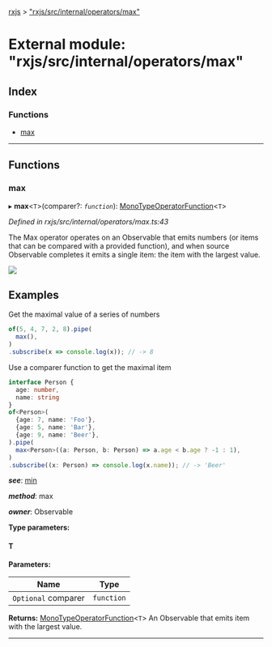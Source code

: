 [rxjs](../README.md) > ["rxjs/src/internal/operators/max"](../modules/_rxjs_src_internal_operators_max_.md)

# External module: "rxjs/src/internal/operators/max"

## Index

### Functions

* [max](_rxjs_src_internal_operators_max_.md#max)

---

## Functions

<a id="max"></a>

###  max

▸ **max**<`T`>(comparer?: *`function`*): [MonoTypeOperatorFunction](../interfaces/_rxjs_src_internal_types_.monotypeoperatorfunction.md)<`T`>

*Defined in rxjs/src/internal/operators/max.ts:43*

The Max operator operates on an Observable that emits numbers (or items that can be compared with a provided function), and when source Observable completes it emits a single item: the item with the largest value.

![](max.png)

Examples
--------

Get the maximal value of a series of numbers

```javascript
of(5, 4, 7, 2, 8).pipe(
  max(),
)
.subscribe(x => console.log(x)); // -> 8
```

Use a comparer function to get the maximal item

```typescript
interface Person {
  age: number,
  name: string
}
of<Person>(
  {age: 7, name: 'Foo'},
  {age: 5, name: 'Bar'},
  {age: 9, name: 'Beer'},
).pipe(
  max<Person>((a: Person, b: Person) => a.age < b.age ? -1 : 1),
)
.subscribe((x: Person) => console.log(x.name)); // -> 'Beer'
```

*__see__*: [min](_rxjs_src_internal_operators_min_.md#min)

*__method__*: max

*__owner__*: Observable

**Type parameters:**

#### T 
**Parameters:**

| Name | Type |
| ------ | ------ |
| `Optional` comparer | `function` |

**Returns:** [MonoTypeOperatorFunction](../interfaces/_rxjs_src_internal_types_.monotypeoperatorfunction.md)<`T`>
An Observable that emits item with the largest value.

___

